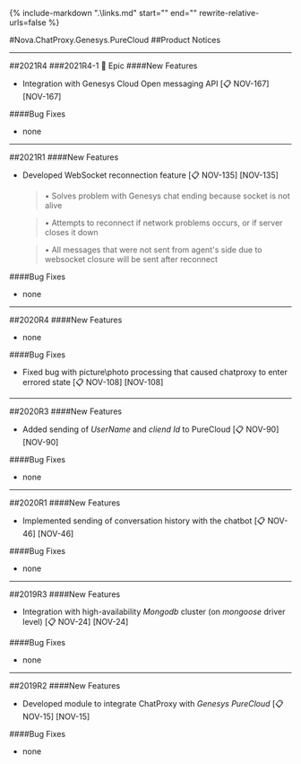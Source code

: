 {%
   include-markdown ".\links.md"
   start="<!--tasklink-start-->"
   end="<!--tasklink-end-->"
   rewrite-relative-urls=false
%}

#Nova.ChatProxy.Genesys.PureCloud
##Product Notices
***
##2021R4
###2021R4-1 :briefcase: Epic
####New Features
- Integration with Genesys Cloud Open messaging API [:clipboard: NOV-167] [NOV-167]

####Bug Fixes
- none
***

##2021R1
####New Features
- Developed WebSocket reconnection feature [:clipboard: NOV-135] [NOV-135]

	> • Solves problem with Genesys chat ending because socket is not alive

	> • Attempts to reconnect if network problems occurs, or if server closes it down

 	> • All messages that were not sent from agent's side due to websocket closure will be sent after reconnect

####Bug Fixes
- none
***

##2020R4
####New Features
- none

####Bug Fixes
- Fixed bug with picture\photo processing that caused chatproxy to enter errored state [:clipboard: NOV-108] [NOV-108]
***

##2020R3
####New Features
- Added sending of *UserName* and *cliend Id* to PureCloud [:clipboard: NOV-90] [NOV-90]

####Bug Fixes
- none
***

##2020R1
####New Features
- Implemented sending of conversation history with the chatbot [:clipboard: NOV-46] [NOV-46]

####Bug Fixes
- none
***

##2019R3
####New Features
- Integration with high-availability *Mongodb* cluster (on *mongoose* driver level) [:clipboard: NOV-24] [NOV-24]

####Bug Fixes
- none
***

##2019R2
####New Features
- Developed module to integrate ChatProxy with *Genesys PureCloud* [:clipboard: NOV-15] [NOV-15]

####Bug Fixes
- none